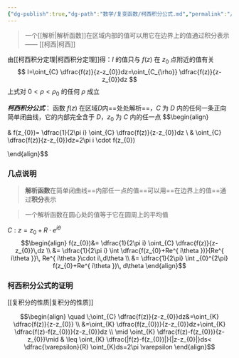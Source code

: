 ```yaml
---
{"dg-publish":true,"dg-path":"数学/复变函数/柯西积分公式.md","permalink":"/数学/复变函数/柯西积分公式/","dgPassFrontmatter":true,"noteIcon":"","created":"2024-05-21T15:20:28.383+08:00","updated":"2024-08-15T23:11:18.415+08:00"}
---
```



>一个[[解析\|解析函数]]在区域内部的值可以用它在边界上的值通过积分表示—— [[柯西\|柯西]]

由[[柯西积分定理\|柯西积分定理]]得：$I$ 的值只与 $f(z)$ 在 $z_{0}$ 点附近的值有关
$$
I=\oint_{C} \dfrac{f(z)}{z-z_{0}}dz=\oint_{C_{\rho}} \dfrac{f(z)}{z-z_{0}}dz
$$
上式对 $0<\rho<\rho_{0}$ 的任何 $\rho$ 成立


***柯西积分公式***：
函数 $f(z)$ 在区域$D$内==处处解析==，$C$ 为 $D$ 内的任何一条正向简单闭曲线，它的内部完全含于 $D$，$z_{0}$ 为 $C$ 内的任一点
$$\begin{align} 

 & f(z_{0})= \dfrac{1}{2\pi i} \oint_{C}  \dfrac{f(z)}{z-z_{0}}dz \\
 & \oint_{C} \dfrac{f(z)}{z-z_{0}}dz=2\pi i \cdot f(z_{0}) 

\end{align}$$

### 几点说明
>**解析函数**在简单闭曲线==内部任一点的值==可以用==在边界上的值==通过**积分**表示

>一个解析函数在圆心处的值等于它在圆周上的平均值

$C: z=z_{0}+R\cdot e^{ i\theta }$
$$\begin{align}
f(z_{0})&= \dfrac{1}{2\pi i} \oint_{C} \dfrac{f(z)}{z-z_{0}}\,dz \\
&= \dfrac{1}{2\pi i} \int   \dfrac{f(z_{0}+Re^{ i\theta })}{Re^{ i\theta }}\, Re^{ i\theta }\cdot i\,d\theta \\
&= \dfrac{1}{2\pi} \int _{0}^{2\pi} f(z_{0}+Re^{ i\theta })\, d\theta 
\end{align}$$
### 柯西积分公式的证明
[[复积分的性质\|复积分的性质]]

$$\begin{align}
  \quad \;\oint_{C} \dfrac{f(z)}{z-z_{0}}dz&=\oint_{K} \dfrac{f(z)}{z-z_{0}} \\
&=\oint_{K} \dfrac{f(z_{0})}{z-z_{0}}dz+\oint_{K} \dfrac{f(z)-f(z_{0})}{z-z_{0}}dz \\
\mid \oint_{K} \dfrac{f(z)-f(z_{0})}{z-z_{0}}\mid & \leq \oint_{K} \dfrac{|f(z)-f(z_{0})|}{|z-z_{0}|}ds< \dfrac{\varepsilon}{R} \oint_{K}ds=2\pi \varepsilon
\end{align}$$


